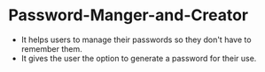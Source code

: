 # Password-Manger-and-Creator
- It helps users to manage their passwords so they don't have to remember them.
- It gives the user the option to generate a password for their use.
